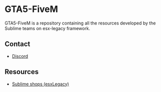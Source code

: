# GTA5-FiveM
GTA5-FiveM is a repository containing all the resources developed by the Sublime teams on esx-legacy framework.

## Contact
- [Discord](https://discord.gg/hgHZPzRT)

## Resources
- [Sublime shops (esxLegacy)](sublime_shops-esxLegacy/README.md)

